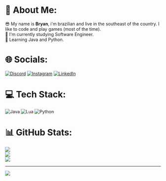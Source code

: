 # 💫 About Me:
<div></div>
😎 My name is <b>Bryan</b>, i'm brazilian and live in the southeast of the country. I like to code and play games (most of the time).<br>
📖 I'm currently studying Software Engineer.<br>
🏹 Learning Java and Python.

# 🌐 Socials:
[![Discord](https://img.shields.io/badge/Discord-%237289DA.svg?logo=discord&logoColor=white)](https://discord.gg/bar0n) [![Instagram](https://img.shields.io/badge/Instagram-%23E4405F.svg?logo=Instagram&logoColor=white)](https://instagram.com/bryanlino) [![LinkedIn](https://img.shields.io/badge/LinkedIn-%230077B5.svg?logo=linkedin&logoColor=white)](https://linkedin.com/in/bryan-lino) 

# 💻 Tech Stack:
![Java](https://img.shields.io/badge/java-%23ED8B00.svg?style=for-the-badge&logo=openjdk&logoColor=white) ![Lua](https://img.shields.io/badge/lua-%232C2D72.svg?style=for-the-badge&logo=lua&logoColor=white) ![Python](https://img.shields.io/badge/python-3670A0?style=for-the-badge&logo=python&logoColor=ffdd54)
# 📊 GitHub Stats:
![](https://github-readme-stats.vercel.app/api?username=bryan-lino&theme=dark&hide_border=false&include_all_commits=false&count_private=false)<br/>
![](https://github-readme-streak-stats.herokuapp.com/?user=bryan-lino&theme=dark&hide_border=false)<br/>
![](https://github-readme-stats.vercel.app/api/top-langs/?username=bryan-lino&theme=dark&hide_border=false&include_all_commits=false&count_private=false&layout=compact)

---
[![](https://visitcount.itsvg.in/api?id=bryan-lino&icon=0&color=0)](https://visitcount.itsvg.in)
